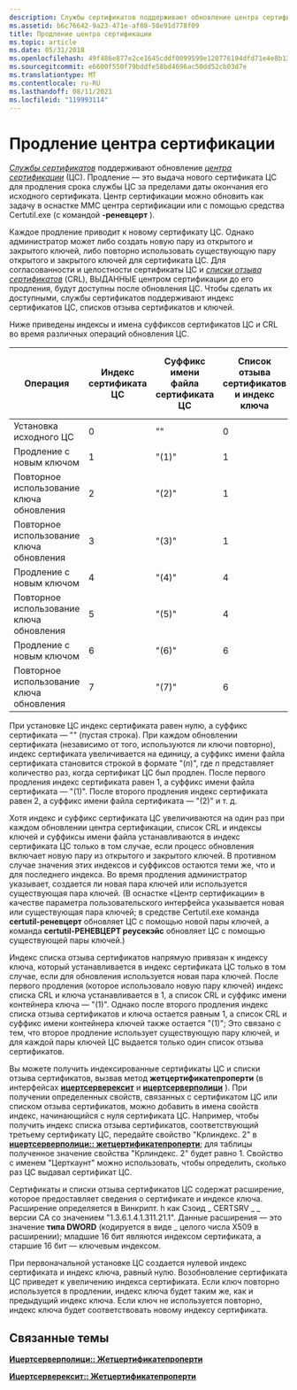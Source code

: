 ```yaml
---
description: Службы сертификатов поддерживают обновление центра сертификации (ЦС).
ms.assetid: b6c76642-9a23-471e-af08-58e91d778f09
title: Продление центра сертификации
ms.topic: article
ms.date: 05/31/2018
ms.openlocfilehash: 49f486e877e2ce1645cddf0099599e120776194dfd71e4e8b131d936c85e1f45
ms.sourcegitcommit: e6600f550f79bddfe58bd4696ac50dd52cb03d7e
ms.translationtype: MT
ms.contentlocale: ru-RU
ms.lasthandoff: 08/11/2021
ms.locfileid: "119993114"
---
```

# <a name="certification-authority-renewal"></a>Продление центра сертификации

[*Службы сертификатов*](../secgloss/c-gly.md) поддерживают обновление [*центра сертификации*](../secgloss/c-gly.md) (ЦС). Продление — это выдача нового сертификата ЦС для продления срока службы ЦС за пределами даты окончания его исходного сертификата. Центр сертификации можно обновить как задачу в оснастке MMC центра сертификации или с помощью средства Certutil.exe (с командой **-реневцерт** ).

Каждое продление приводит к новому сертификату ЦС. Однако администратор может либо создать новую пару из открытого и закрытого ключей, либо повторно использовать существующую пару открытого и закрытого ключей для сертификата ЦС. Для согласованности и целостности сертификаты ЦС и [*списки отзыва сертификатов*](../secgloss/c-gly.md) (CRL), ВЫДАННЫЕ центром сертификации до его продления, будут доступны после обновления ЦС. Чтобы сделать их доступными, службы сертификатов поддерживают индекс сертификатов ЦС, списков отзыва сертификатов и ключей.

Ниже приведены индексы и имена суффиксов сертификатов ЦС и CRL во время различных операций обновления ЦС.



| Операция                | Индекс сертификата ЦС | Суффикс имени файла сертификата ЦС | Список отзыва сертификатов и индекс ключа | Список CRL и суффикс имени контейнера ключей |
|--------------------------|----------------------|---------------------------------|-------------------|-----------------------------------|
| Установка исходного ЦС | 0                    | ""                              | 0                 | ""                                |
| Продление с новым ключом     | 1                    | "(1)"                           | 1                 | "(1)"                             |
| Повторное использование ключа обновления      | 2                    | "(2)"                           | 1                 | "(1)"                             |
| Повторное использование ключа обновления      | 3                    | "(3)"                           | 1                 | "(1)"                             |
| Продление с новым ключом     | 4                    | "(4)"                           | 4                 | "(4)"                             |
| Повторное использование ключа обновления      | 5                    | "(5)"                           | 4                 | "(4)"                             |
| Продление с новым ключом     | 6                    | "(6)"                           | 6                 | "(6)"                             |
| Повторное использование ключа обновления      | 7                    | "(7)"                           | 6                 | "(6)"                             |



 

При установке ЦС индекс сертификата равен нулю, а суффикс сертификата — "" (пустая строка). При каждом обновлении сертификата (независимо от того, используются ли ключи повторно), индекс сертификата увеличивается на единицу, а суффикс имени файла сертификата становится строкой в формате "(*n*)", где *n* представляет количество раз, когда сертификат ЦС был продлен. После первого продления индекс сертификата равен 1, а суффикс имени файла сертификата — "(1)". После второго продления индекс сертификата равен 2, а суффикс имени файла сертификата — "(2)" и т. д.

Хотя индекс и суффикс сертификата ЦС увеличиваются на один раз при каждом обновлении центра сертификации, список CRL и индексы ключей и суффиксы имени файла устанавливаются в индекс сертификата ЦС только в том случае, если процесс обновления включает новую пару из открытого и закрытого ключей. В противном случае значения этих индексов и суффиксов остаются теми же, что и для последнего индекса. Во время продления администратор указывает, создается ли новая пара ключей или используется существующая пара ключей. (В оснастке «Центр сертификации» в качестве параметра пользовательского интерфейса указывается новая или существующая пара ключей; в средстве Certutil.exe команда **certutil-реневцерт** обновляет ЦС с помощью новой пары ключей, а команда **certutil-РЕНЕВЦЕРТ реусекэйс** обновляет ЦС с помощью существующей пары ключей.)

Индекс списка отзыва сертификатов напрямую привязан к индексу ключа, который устанавливается в индекс сертификата ЦС только в том случае, если для обновления используется новая пара ключей. После первого продления (которое использовало новую пару ключей) индекс списка CRL и ключа устанавливается в 1, а список CRL и суффикс имени контейнера ключа — "(1)". Однако после второго продления индекс списка отзыва сертификатов и ключа остается равным 1, а список CRL и суффикс имени контейнера ключей также остается "(1)"; Это связано с тем, что второе продление использует существующую пару ключей, и для каждой пары ключей ЦС выдается только один список отзыва сертификатов.

Вы можете получить индексированные сертификаты ЦС и списки отзыва сертификатов, вызвав метод **жетцертификатепроперти** (в интерфейсах [**ицертсерверексит**](/windows/desktop/api/Certif/nn-certif-icertserverexit) и [**ицертсерверполици**](/windows/desktop/api/Certif/nn-certif-icertserverpolicy) ). При получении определенных свойств, связанных с сертификатом ЦС или списком отзыва сертификатов, можно добавить в имена свойств индекс, начинающийся с нуля сертификата ЦС. Например, чтобы получить индекс списка отзыва сертификатов, соответствующий третьему сертификату ЦС, передайте свойство "Крлиндекс. 2" в [**ицертсерверполици:: жетцертификатепроперти**](/windows/desktop/api/Certif/nf-certif-icertserverpolicy-getcertificateproperty); для таблицы полученное значение свойства "Крлиндекс. 2" будет равно 1. Свойство с именем "Церткаунт" можно использовать, чтобы определить, сколько раз ЦС выдавал сертификат ЦС.

Сертификаты и списки отзыва сертификатов ЦС содержат расширение, которое предоставляет сведения о сертификате и индексе ключа. Расширение определяется в Винкрипт. h как Сзоид \_ CERTSRV \_ \_ версии CA со значением "1.3.6.1.4.1.311.21.1". Данные расширения — это значение **типа DWORD** (кодируется в виде \_ целого числа X509 в расширении); младшие 16 бит являются индексом сертификата, а старшие 16 бит — ключевым индексом.

При первоначальной установке ЦС создается нулевой индекс сертификата и индекс ключа, равный нулю. Возобновление сертификата ЦС приведет к увеличению индекса сертификата. Если ключ повторно используется в продлении, индекс ключа будет таким же, как и предыдущий индекс ключа. Если ключ не используется повторно, индекс ключа будет соответствовать новому индексу сертификата.

## <a name="related-topics"></a>Связанные темы

<dl> <dt>

[**Ицертсерверполици:: Жетцертификатепроперти**](/windows/desktop/api/Certif/nf-certif-icertserverpolicy-getcertificateproperty)
</dt> <dt>

[**Ицертсерверексит:: Жетцертификатепроперти**](/windows/desktop/api/Certif/nf-certif-icertserverexit-getcertificateproperty)
</dt> </dl>

 

 
